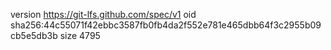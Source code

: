 version https://git-lfs.github.com/spec/v1
oid sha256:44c55071f42ebbc3587fb0fb4da2f552e781e465dbb64f3c2955b09cb5e5db3b
size 4795
